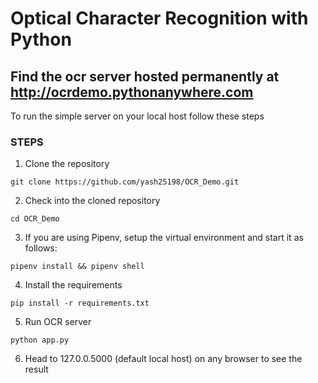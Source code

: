 # Optical Character Recognition with Python

## Find the ocr server hosted permanently at http://ocrdemo.pythonanywhere.com

To run the simple server on your local host follow these steps

### STEPS

1. Clone the repository
```
git clone https://github.com/yash25198/OCR_Demo.git
```

2. Check into the cloned repository
```
cd OCR_Demo
```

3. If you are using Pipenv, setup the virtual environment and start it as follows:
```
pipenv install && pipenv shell
```

4. Install the requirements
```
pip install -r requirements.txt
```

5. Run OCR server
```
python app.py
```

6. Head to 127.0.0.5000 (default local host) on any browser to see the result

